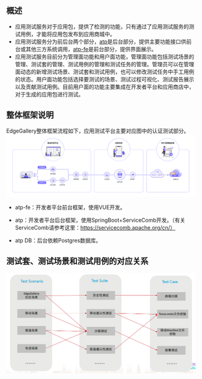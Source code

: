 ## 概述

- 应用测试服务对于应用包，提供了检测的功能，只有通过了应用测试服务的测试用例，才能将应用包发布到应用商城中。
- 应用测试服务分为前后台两个部分，[atp][1]是后台部分，提供主要功能接口供前台或其他三方系统调用，[atp-fe][2]是前台部分，提供界面展示。
- 应用测试服务目前分为管理面功能和用户面功能，管理面功能包括测试场景的管理、测试套的管理、测试用例的管理和测试任务的管理。管理员可以在管理面动态的新增测试场景、测试套和测试用例，也可以修改测试任务中手工用例的状态。用户面功能包括选择要测试的场景、测试过程可视化、测试报告展示以及贡献测试用例。目前用户面的功能主要集成在开发者平台和应用商店中，对于生成的应用包进行测试。


## 整体框架说明
EdgeGallery整体框架流程如下，应用测试平台主要对应图中的认证测试部分。
![](/uploads/images/2020/v1.0/all-the-arch.png)


- atp-fe：开发者平台前台框架，使用VUE开发。

- atp：开发者平台后台框架，使用SpringBoot+ServiceComb开发。（有关ServiceComb请参考这里：https://servicecomb.apache.org/cn/）

- atp DB：后台依赖Postgres数据库。


## 测试套、测试场景和测试用例的对应关系
![](/uploads/images/2021/atp/relation.png)


[1]: https://gitee.com/edgegallery/atp "atp"
[2]: https://gitee.com/edgegallery/atp-fe "atp-fe"